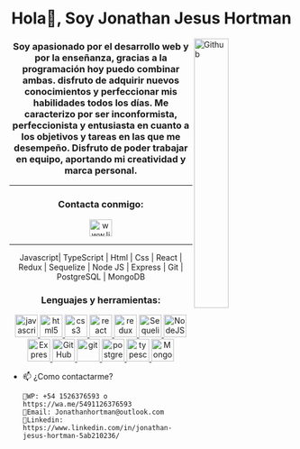 



<h1 align="center">Hola👋, Soy Jonathan Jesus Hortman</h1>
<img width="35%" align="right" alt="Github" src="https://user-images.githubusercontent.com/48678280/88862734-4903af80-d201-11ea-968b-9c939d88a37c.gif" />
<h3 align="center">Soy apasionado por el desarrollo web y por la enseñanza, gracias a la programación hoy puedo combinar ambas.
disfruto de adquirir nuevos conocimientos y perfeccionar mis habilidades todos los días.
Me caracterizo por ser inconformista, perfeccionista y entusiasta en cuanto a los objetivos y tareas en las que me desempeño.
Disfruto de poder trabajar en equipo, aportando mi creatividad y marca personal.  </h3>


<hr>

<h3 align="center">Contacta conmigo:</h3>
<p align="center">
<a href="www.linkedin.com/in/david-natanael-gomez" target="_blank"><img align="center" src="https://cdn.jsdelivr.net/npm/simple-icons@3.0.1/icons/linkedin.svg" alt="www.linkedin.com/in/david-natanael-gomez" height="30" width="40" /></a>
</p>
<hr>

<P align="center">
Javascript| TypeScript | Html | Css | React | Redux | Sequelize | Node JS | Express | Git | PostgreSQL  | MongoDB
</P>
  
<h3 align="center">Lenguajes y herramientas:</h3>
<p align ="center"> 
<a href="https://developer.mozilla.org/en-US/docs/Web/JavaScript" target="_blank"> <img src="https://upload.wikimedia.org/wikipedia/commons/thumb/9/99/Unofficial_JavaScript_logo_2.svg/1024px-Unofficial_JavaScript_logo_2.svg.png" alt="javascript" width="40" height="40"/> </a> 
<a href="https://www.w3.org/html/" target="_blank"> <img src="https://upload.wikimedia.org/wikipedia/commons/thumb/3/38/HTML5_Badge.svg/600px-HTML5_Badge.svg.png" alt="html5" width="40" height="40"/> </a>  
<a href="https://www.w3schools.com/css/" target="_blank"> <img src="https://cdn4.iconfinder.com/data/icons/social-media-logos-6/512/121-css3-512.png" alt="css3" width="40" height="40"/> </a> 
<a href="https://reactjs.org/" target="_blank"> <img src="https://seeklogo.com/images/R/react-logo-7B3CE81517-seeklogo.com.png" alt="react" width="40" height="40"/> </a> 
<a href="https://redux.js.org" target="_blank"> <img src="https://seeklogo.com/images/R/redux-logo-9CA6836C12-seeklogo.com.png" alt="redux" width="40" height="40"/> </a>
<a href="https://sequelize.org/" target="_blank"> <img src="https://res.cloudinary.com/genaro-bercini/image/upload/v1653669572/Portfolio/Skills/sequelize_tfgs7y.png" alt="Sequelize" title='Sequelize' width="40" height="40"/> </a>
<a href="https://nodejs.org/en/about/" target="_blank"> <img src="https://res.cloudinary.com/genaro-bercini/image/upload/v1653669571/Portfolio/Skills/nodejs_bgxv7g.png" alt="NodeJS" title='NodeJS' width="40" height="40"/> </a>
<a href="https://expressjs.com/en/" target="_blank"> <img src="https://res.cloudinary.com/genaro-bercini/image/upload/v1653669555/Portfolio/Skills/express_cajcvz.png" alt="Express" title='Express' width="40" height="40"/> </a>
<a href="https://github.com/" target="_blank"> <img src="https://res.cloudinary.com/genaro-bercini/image/upload/v1653669571/Portfolio/Skills/github_ozvo4h.png" alt="GitHub" title='GitHub' width="40" height="40"/> </a>
<a href="https://git-scm.com/" target="_blank"> <img src="https://www.vectorlogo.zone/logos/git-scm/git-scm-icon.svg" alt="git" width="40" height="40"/> </a> 
<a href="https://www.postgresql.org" target="_blank"> <img src="https://upload.wikimedia.org/wikipedia/commons/thumb/2/29/Postgresql_elephant.svg/1200px-Postgresql_elephant.svg.png" alt="postgresql" width="40" height="40"/> </a> 
<a href="https://www.typescriptlang.org/" target="_blank"> <img src="https://upload.wikimedia.org/wikipedia/commons/thumb/4/4c/Typescript_logo_2020.svg/1200px-Typescript_logo_2020.svg.png" alt="typescript" width="40" height="40"/><a href="https://www.mongodb.com/" target="_blank"> <img src="https://res.cloudinary.com/genaro-bercini/image/upload/v1653669571/Portfolio/Skills/mongodb_c6g2w4.png" alt="MongoDB" title='MongoDB' width="40" height="40"/> </a>
  </p > 

- 📫 ¿Como contactarme?

      🔹WP: +54 1526376593 o https://wa.me/5491126376593
      🔹Email: Jonathanhortman@outlook.com
      🔹Linkedin: https://www.linkedin.com/in/jonathan-jesus-hortman-5ab210236/


